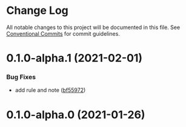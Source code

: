 # Change Log

All notable changes to this project will be documented in this file.
See [Conventional Commits](https://conventionalcommits.org) for commit guidelines.

# 0.1.0-alpha.1 (2021-02-01)


### Bug Fixes

* add rule and note ([bf55972](https://e.coding.net/nolonger21-01/fe-cli/fe-cli/commits/bf5597232bb05fd4fc4a4d6051f8465d3cec46ca))



# 0.1.0-alpha.0 (2021-01-26)

